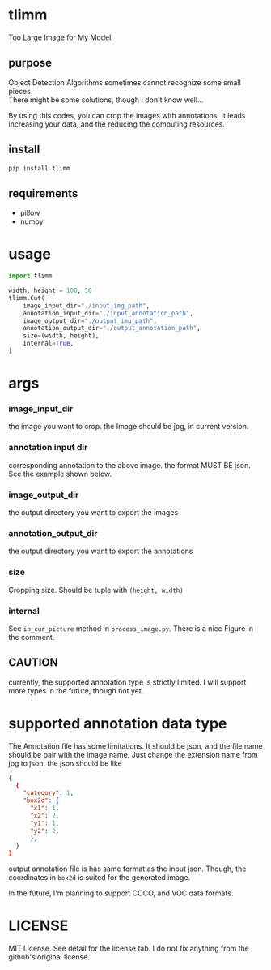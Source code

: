 # tlimm
Too Large Image for My Model

## purpose
Object Detection Algorithms sometimes cannot recognize some small pieces.  
There might be some solutions, though I don't know well...

By using this codes, you can crop the images with annotations.
It leads increasing your data, and the reducing the computing resources.

## install
```bash
pip install tlimm
```

## requirements
- pillow
- numpy


# usage

```python
import tlimm

width, height = 100, 50
tlimm.Cut(
    image_input_dir="./input_img_path",
    annotation_input_dir="./input_annotation_path",
    image_output_dir="./output_img_path",
    annotation_output_dir="./output_annotation_path",
    size=(width, height),
    internal=True,
)
``` 

# args
### image_input_dir
the image you want to crop.
the Image should be jpg, in current version.

### annotation input dir
corresponding annotation to the above image.
the format MUST BE json.
See the example shown below.

### image_output_dir
the output directory you want to export the images

### annotation_output_dir
the output directory you want to export the annotations

### size
Cropping size.
Should be tuple with `(height, width)`

### internal
See `in_cur_picture` method in `process_image.py`.
There is a nice Figure in the comment.

## CAUTION
currently, the supported annotation type is strictly limited.
I will support more types in the future, though not yet.

# supported annotation data type
The Annotation file has some limitations.
It should be json, and the file name should be pair with the image name.
Just change the extension name from jpg to json.
the json should be like 
```json
{
  {
    "category": 1, 
    "box2d": {
      "x1": 1, 
      "x2": 2, 
      "y1": 1, 
      "y2": 2,
      },
  }
}
```

output annotation file is has same format as the input json.
Though, the coordinates in `box2d` is suited for the generated image.

In the future, I'm planning to support COCO, and VOC data formats.

# LICENSE
MIT License.
See detail for the license tab.
I do not fix anything from the github's original license.


 
